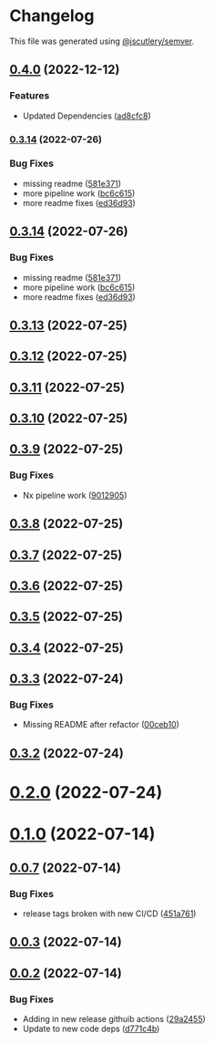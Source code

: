 # Changelog

This file was generated using [@jscutlery/semver](https://github.com/jscutlery/semver).

## [0.4.0](https://github.com/anatine/zod-plugins/compare/graphql-codegen-zod-0.3.14...graphql-codegen-zod-0.4.0) (2022-12-12)


### Features

* Updated Dependencies ([ad8cfc8](https://github.com/anatine/zod-plugins/commit/ad8cfc8fa40ca32736dbfb0d8906569d2a626cbe))

### [0.3.14](https://github.com/anatine/zod-plugins/compare/graphql-codegen-zod-0.3.13...graphql-codegen-zod-0.3.14) (2022-07-26)


### Bug Fixes

* missing readme ([581e371](https://github.com/anatine/zod-plugins/commit/581e37112c223782759635ae34937a0dfa664dc9))
* more pipeline work ([bc6c615](https://github.com/anatine/zod-plugins/commit/bc6c6153627bfafbcac95487f4de1925e10a47b6))
* more readme fixes ([ed36d93](https://github.com/anatine/zod-plugins/commit/ed36d935dc6bb93ab35b5212e966130ff3ba9838))

## [0.3.14](https://github.com/anatine/zod-plugins/compare/graphql-codegen-zod-0.3.13...graphql-codegen-zod-0.3.14) (2022-07-26)


### Bug Fixes

* missing readme ([581e371](https://github.com/anatine/zod-plugins/commit/581e37112c223782759635ae34937a0dfa664dc9))
* more pipeline work ([bc6c615](https://github.com/anatine/zod-plugins/commit/bc6c6153627bfafbcac95487f4de1925e10a47b6))
* more readme fixes ([ed36d93](https://github.com/anatine/zod-plugins/commit/ed36d935dc6bb93ab35b5212e966130ff3ba9838))



## [0.3.13](https://github.com/anatine/zod-plugins/compare/graphql-codegen-zod-0.3.12...graphql-codegen-zod-0.3.13) (2022-07-25)



## [0.3.12](https://github.com/anatine/zod-plugins/compare/graphql-codegen-zod-0.3.11...graphql-codegen-zod-0.3.12) (2022-07-25)



## [0.3.11](https://github.com/anatine/zod-plugins/compare/graphql-codegen-zod-0.3.10...graphql-codegen-zod-0.3.11) (2022-07-25)



## [0.3.10](https://github.com/anatine/zod-plugins/compare/graphql-codegen-zod-0.3.9...graphql-codegen-zod-0.3.10) (2022-07-25)



## [0.3.9](https://github.com/anatine/zod-plugins/compare/graphql-codegen-zod-0.3.8...graphql-codegen-zod-0.3.9) (2022-07-25)


### Bug Fixes

* Nx pipeline work ([9012905](https://github.com/anatine/zod-plugins/commit/90129055519d329831d026757e04b8192376b6a9))



## [0.3.8](https://github.com/anatine/zod-plugins/compare/graphql-codegen-zod-0.3.7...graphql-codegen-zod-0.3.8) (2022-07-25)



## [0.3.7](https://github.com/anatine/zod-plugins/compare/graphql-codegen-zod-0.3.6...graphql-codegen-zod-0.3.7) (2022-07-25)



## [0.3.6](https://github.com/anatine/zod-plugins/compare/graphql-codegen-zod-0.3.5...graphql-codegen-zod-0.3.6) (2022-07-25)



## [0.3.5](https://github.com/anatine/zod-plugins/compare/graphql-codegen-zod-0.3.4...graphql-codegen-zod-0.3.5) (2022-07-25)



## [0.3.4](https://github.com/anatine/zod-plugins/compare/graphql-codegen-zod-0.3.3...graphql-codegen-zod-0.3.4) (2022-07-25)



## [0.3.3](https://github.com/anatine/zod-plugins/compare/graphql-codegen-zod-0.3.2...graphql-codegen-zod-0.3.3) (2022-07-24)


### Bug Fixes

* Missing README after refactor ([00ceb10](https://github.com/anatine/zod-plugins/commit/00ceb10be8251c6be2a83e64a9a8cd6116451938))



## [0.3.2](https://github.com/anatine/zod-plugins/compare/graphql-codegen-zod-0.3.1...graphql-codegen-zod-0.3.2) (2022-07-24)



# [0.2.0](https://github.com/anatine/zod-plugins/compare/graphql-codegen-zod-0.1.0...graphql-codegen-zod-0.2.0) (2022-07-24)

# [0.1.0](https://github.com/anatine/zod-plugins/compare/graphql-codegen-zod-0.0.7...graphql-codegen-zod-0.1.0) (2022-07-14)

## [0.0.7](https://github.com/anatine/zod-plugins/compare/graphql-codegen-zod-0.0.6...graphql-codegen-zod-0.0.7) (2022-07-14)

### Bug Fixes

* release tags broken with new CI/CD ([451a761](https://github.com/anatine/zod-plugins/commit/451a7614564fa214a5a39137ac8c38beacfcf970))

## [0.0.3](https://github.com/anatine/zod-plugins/compare/graphql-codegen-zod-0.0.2...graphql-codegen-zod-0.0.3) (2022-07-14)

## [0.0.2](https://github.com/anatine/zod-plugins/compare/graphql-codegen-zod-0.0.1...graphql-codegen-zod-0.0.2) (2022-07-14)

### Bug Fixes

* Adding in new release githuib actions ([29a2455](https://github.com/anatine/zod-plugins/commit/29a2455161f7021df9f933d0d8b200a08fe31fde))
* Update to new code deps ([d771c4b](https://github.com/anatine/zod-plugins/commit/d771c4b2b026635a6704eeb1fca80dd2f2e5e8e8))
